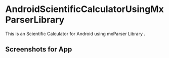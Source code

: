 # AndroidScientificCalculatorUsingMxParserLibrary

This is an Scientific Calculator for Android using mxParser Library .

## Screenshots for App
